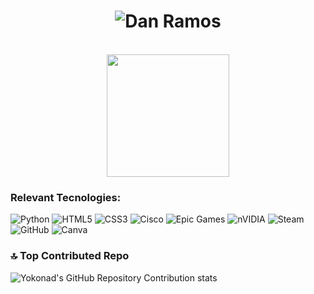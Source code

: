<h1 align="center">
  <img src="https://es.bloggif.com/tmp/a1745e329b262df2cb5f2b4b507dc17c/text.gif?1745525727" alt="Dan Ramos" />
</h1>

<br clear="both">

<div align="center">
  <img height="196" src="https://i.postimg.cc/85TCLCp0/super-mario-nintendo-sw-itch-1.gif"display: block; margin: 0 auto;" />
</div>

###
###

### Relevant Tecnologies:
![Python](https://img.shields.io/badge/python-3670A0?style=for-the-badge&logo=python&logoColor=ffdd54) ![HTML5](https://img.shields.io/badge/html5-%23E34F26.svg?style=for-the-badge&logo=html5&logoColor=white) ![CSS3](https://img.shields.io/badge/css3-%231572B6.svg?style=for-the-badge&logo=css3&logoColor=white) ![Cisco](https://img.shields.io/badge/cisco-%23049fd9.svg?style=for-the-badge&logo=cisco&logoColor=black) ![Epic Games](https://img.shields.io/badge/epicgames-%23313131.svg?style=for-the-badge&logo=epicgames&logoColor=white) ![nVIDIA](https://img.shields.io/badge/nVIDIA-%2376B900.svg?style=for-the-badge&logo=nVIDIA&logoColor=white) ![Steam](https://img.shields.io/badge/steam-%23003366.svg?style=for-the-badge&logo=steam&logoColor=white) ![GitHub](https://img.shields.io/badge/github-%23121011.svg?style=for-the-badge&logo=github&logoColor=white) ![Canva](https://img.shields.io/badge/Canva-%2300C4CC.svg?style=for-the-badge&logo=Canva&logoColor=white)

### 🔝 Top Contributed Repo
![Yokonad's GitHub Repository Contribution stats](https://github-contributor-stats.vercel.app/api?username=Yokonad)
